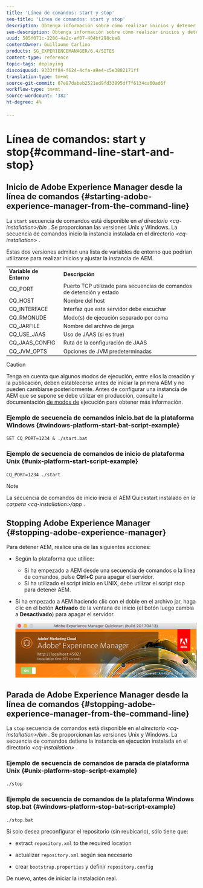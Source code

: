 ```yaml
---
title: 'Línea de comandos: start y stop'
seo-title: 'Línea de comandos: start y stop'
description: Obtenga información sobre cómo realizar inicios y detener AEM desde la línea de comandos.
seo-description: Obtenga información sobre cómo realizar inicios y detener AEM desde la línea de comandos.
uuid: 585f071c-2286-4a2c-af07-404bf298cba8
contentOwner: Guillaume Carlino
products: SG_EXPERIENCEMANAGER/6.4/SITES
content-type: reference
topic-tags: deploying
discoiquuid: 9333ff84-f624-4cfa-a9e4-c5e3882171ff
translation-type: tm+mt
source-git-commit: 67e87dabeb2521ed9fd33895df7f6134ca60ad6f
workflow-type: tm+mt
source-wordcount: '382'
ht-degree: 4%

---
```



# Línea de comandos: start y stop{#command-line-start-and-stop}

## Inicio de Adobe Experience Manager desde la línea de comandos {#starting-adobe-experience-manager-from-the-command-line}

La `start` secuencia de comandos está disponible en *el directorio &lt;cq-installation>/bin* . Se proporcionan las versiones Unix y Windows. La secuencia de comandos inicio la instancia instalada en el directorio *&lt;cq-installation>* .

Estas dos versiones admiten una lista de variables de entorno que podrían utilizarse para realizar inicios y ajustar la instancia de AEM.

<table> 
 <tbody> 
  <tr> 
   <td><strong>Variable de Entorno </strong></td> 
   <td><strong>Descripción </strong></td> 
  </tr> 
  <tr> 
   <td>CQ_PORT</td> 
   <td>Puerto TCP utilizado para secuencias de comandos de detención y estado<br /> </td> 
  </tr> 
  <tr> 
   <td>CQ_HOST</td> 
   <td>Nombre del host<br /> </td> 
  </tr> 
  <tr> 
   <td>CQ_INTERFACE</td> 
   <td>Interfaz que este servidor debe escuchar<br /> </td> 
  </tr> 
  <tr> 
   <td>CQ_RMONUDE</td> 
   <td>Modo(s) de ejecución separado por coma<br /> </td> 
  </tr> 
  <tr> 
   <td>CQ_JARFILE</td> 
   <td>Nombre del archivo de jerga<br /> </td> 
  </tr> 
  <tr> 
   <td>CQ_USE_JAAS</td> 
   <td>Uso de JAAS (si es true)<br /> </td> 
  </tr> 
  <tr> 
   <td>CQ_JAAS_CONFIG</td> 
   <td>Ruta de la configuración de JAAS<br /> </td> 
  </tr> 
  <tr> 
   <td>CQ_JVM_OPTS</td> 
   <td>Opciones de JVM predeterminadas<br /> </td> 
  </tr> 
 </tbody> 
</table>

>[!CAUTION]
>
>Tenga en cuenta que algunos modos de ejecución, entre ellos la creación y la publicación, deben establecerse antes de iniciar la primera AEM y no pueden cambiarse posteriormente. Antes de configurar una instancia de AEM que se supone se debe utilizar en producción, consulte la documentación [de modos de](/help/sites-deploying/configure-runmodes.md) ejecución para obtener más información.

### Ejemplo de secuencia de comandos inicio.bat de la plataforma Windows {#windows-platform-start-bat-script-example}

```shell
SET CQ_PORT=1234 & ./start.bat
```

### Ejemplo de secuencia de comandos de inicio de plataforma Unix {#unix-platform-start-script-example}

```shell
CQ_PORT=1234 ./start
```

>[!NOTE]
>
>La secuencia de comandos de inicio inicia el AEM Quickstart instalado en *la carpeta &lt;cq-installation>/app* .

## Stopping Adobe Experience Manager {#stopping-adobe-experience-manager}

Para detener AEM, realice una de las siguientes acciones:

* Según la plataforma que utilice:

   * Si ha empezado a AEM desde una secuencia de comandos o la línea de comandos, pulse **Ctrl+C** para apagar el servidor.
   * Si ha utilizado el script inicio en UNIX, debe utilizar el script stop para detener AEM.

* Si ha empezado a AEM haciendo clic con el doble en el archivo jar, haga clic en el botón **Activado** de la ventana de inicio (el botón luego cambia a **Desactivado**) para apagar el servidor.

   ![chlimage_1-63](assets/chlimage_1-63.png)

## Parada de Adobe Experience Manager desde la línea de comandos {#stopping-adobe-experience-manager-from-the-command-line}

La `stop` secuencia de comandos está disponible en *el directorio &lt;cq-installation>/bin* . Se proporcionan las versiones Unix y Windows. La secuencia de comandos detiene la instancia en ejecución instalada en el directorio *&lt;cq-installation>* .

### Ejemplo de secuencia de comandos de parada de plataforma Unix {#unix-platform-stop-script-example}

```shell
./stop
```

### Ejemplo de secuencia de comandos de la plataforma Windows stop.bat {#windows-platform-stop-bat-script-example}

```shell
./stop.bat
```

Si solo desea preconfigurar el repositorio (sin reubicarlo), sólo tiene que:

* extract `repository.xml` to the required location

* actualizar `repository.xml` según sea necesario

* crear `bootstrap.properties` y definir `repository.config`

De nuevo, antes de iniciar la instalación real.
